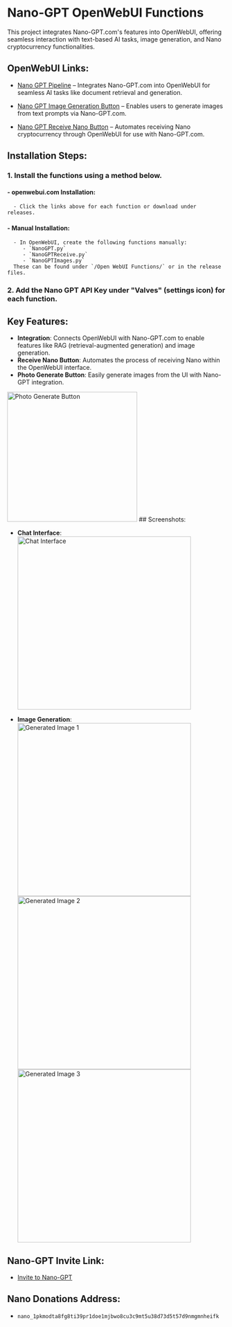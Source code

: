 # Nano-GPT OpenWebUI Functions

   This project integrates Nano-GPT.com's features into OpenWebUI, offering seamless interaction with text-based AI tasks, image generation, and Nano cryptocurrency functionalities.

## OpenWebUI Links:
   - [Nano GPT Pipeline](https://openwebui.com/f/elliott/nano_gpt/) – Integrates Nano-GPT.com into OpenWebUI for seamless AI tasks like document retrieval and generation.

   - [Nano GPT Image Generation Button](https://openwebui.com/f/elliott/nanoimages/) – Enables users to generate images from text prompts via Nano-GPT.com.

   - [Nano GPT Receive Nano Button](https://openwebui.com/f/elliott/nanogpt_receive_nano/) – Automates receiving Nano cryptocurrency through OpenWebUI for use with Nano-GPT.com.

## Installation Steps:
   ### 1. Install the functions using a method below.
   #### - **openwebui.com Installation**: 
      - Click the links above for each function or download under releases.
   #### - **Manual Installation**:  
      - In OpenWebUI, create the following functions manually:
         - `NanoGPT.py`
         - `NanoGPTReceive.py`
         - `NanoGPTImages.py`  
      These can be found under `/Open WebUI Functions/` or in the release files.
   ### 2. Add the Nano GPT API Key under "Valves" (settings icon) for each function.


## Key Features:
- **Integration**: Connects OpenWebUI with Nano-GPT.com to enable features like RAG (retrieval-augmented generation) and image generation.
- **Receive Nano Button**: Automates the process of receiving Nano within the OpenWebUI interface.
- **Photo Generate Button**: Easily generate images from the UI with Nano-GPT integration.

<img src="https://raw.githubusercontent.com/Orciotrox/NodeRed-Nano-GPT.com-OpenWebUI/refs/heads/main/ReadmePhotos/NIv2.png" alt="Photo Generate Button" width="300"/>
## Screenshots:

- **Chat Interface**:  
  <img src="https://raw.githubusercontent.com/Orciotrox/NodeRed-Nano-GPT.com-OpenWebUI/main/ReadmePhotos/Chat.png" alt="Chat Interface" width="400"/>

- **Image Generation**:  
  <img src="https://raw.githubusercontent.com/Orciotrox/NodeRed-Nano-GPT.com-OpenWebUI/refs/heads/main/ReadmePhotos/NIG1.png" alt="Generated Image 1" width="400"/>  
  <img src="https://raw.githubusercontent.com/Orciotrox/NodeRed-Nano-GPT.com-OpenWebUI/refs/heads/main/ReadmePhotos/NIG2.png" alt="Generated Image 2" width="400"/>  
  <img src="https://raw.githubusercontent.com/Orciotrox/NodeRed-Nano-GPT.com-OpenWebUI/refs/heads/main/ReadmePhotos/NIG3.png" alt="Generated Image 3" width="400"/>

## Nano-GPT Invite Link:
- [Invite to Nano-GPT](https://nano-gpt.com/invite/8AQjX8kA)

## Nano Donations Address:
- `nano_1pkmodta8fg8ti39pr1doe1mjbwo8cu3c9mt5u38d73d5t57d9nmgmnheifk`  
